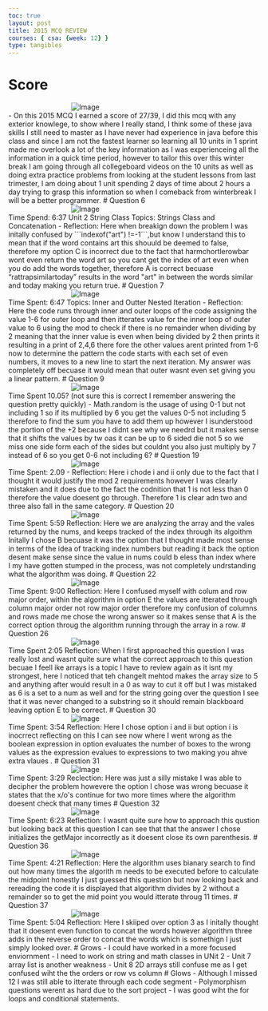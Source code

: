```yaml
---
toc: true
layout: post
title: 2015 MCQ REVIEW
courses: { csa: {week: 12} }
type: tangibles
---
```



# Score
<style>
.centered-image {
    display: block;
    margin: 0 auto;
    max-width: 50%; /* Optional: Adjust the maximum width as needed */
}
</style >
<img src="{{site.baseurl}}/images/score2015.png" alt="Image" class="centered-image">

-  On this 2015 MCQ I earned a score of 27/39, I did this mcq with any exterior knowlege, to show where I really stand, I think some of these java skills I still need to master as I have never had experience in java before this class and since I am not the fastest learner so learning all 10 units in 1 sprint made me overlook a lot of the key information as I was experienceing all the information in a quick time period, however to tailor this over this winter break I am going through all collegeboard videos on the 10 units as well as doing extra practice problems from looking at the student lessons from last trimester, I am doing about 1 unit spending 2 days of time about 2 hours a day trying to grasp this information so when I comeback from winterbreak I will be a better programmer.


# Question 6 

<style>
.centered-image {
    display: block;
    margin: 0 auto;
    max-width: 50%; /* Optional: Adjust the maximum width as needed */
}
</style >
<img src="{{site.baseurl}}/images/2015q6.png" alt="Image" class="centered-image">

Time Spend: 6:37
Unit 2  String Class

Topics: Strings Class and Concatenation 

- Reflection: Here when breakign down the problem I was initally confused by 
```indexof("art") !=-1```,but know I understand this to mean that if the word contains art this shouuld be deemed to false, therefore my option C is incorrect due to the fact that harmchortlerowbar wont even return the word art so you cant get the index of art even when you do add the words together, therefore A is correct becuase “rattrapsimilartoday” results in the word "art" in between the words similar and today making you return true.


# Question 7

<style>
.centered-image {
    display: block;
    margin: 0 auto;
    max-width: 50%; /* Optional: Adjust the maximum width as needed */
}
</style >
<img src="{{site.baseurl}}/images/2015q7.png" alt="Image" class="centered-image">

Time Spent: 6:47

Topics: Inner and Outter Nested Iteration
 
- Reflection: Here the code runs through inner and outer loops of the code assigning the value 1-6 for outer loop and then itterates value for the inner loop of outer value to 6 using the mod to check if there is no remainder when dividing by 2 meaning that the inner value is even when being divided by 2 then prints it resulting in a print of 2,4,6 there fore the other values arent printed from 1-6 now to determine the pattern the code starts with each set of even numbers, it moves to a new line to start the next iteration. My answer was completely off becuase it would mean that outer wasnt even set giving you a linear pattern. 


# Question 9

<style>
.centered-image {
    display: block;
    margin: 0 auto;
    max-width: 50%; /* Optional: Adjust the maximum width as needed */
}
</style >
<img src="{{site.baseurl}}/images/2015q9.png" alt="Image" class="centered-image">


Time Spent 10.05? (not sure this is correct I remember answering the question pretty quickly)

- Math.random is the usage of using 0-1 but not including 1 so if its multiplied by 6 you get the values 0-5 not including 5 therefore to find the sum you have to add them up however I isunderstood the portion of the +2 because I didnt see why we needrd but it makes sense that it shifts the values by tw oas it can be up to 6 sided die not 5 so we miss one side form each of the sides but couldnt you also just multiply by 7 instead of 6 so you get 0-6 not including 6?


# Question 19

<style>
.centered-image {
    display: block;
    margin: 0 auto;
    max-width: 50%; /* Optional: Adjust the maximum width as needed */
}
</style >
<img src="{{site.baseurl}}/images/2015q19.png" alt="Image" class="centered-image">

Time Spent: 2.09
- Reflection: Here i chode i and ii only due to the fact that I thought it would justify the mod 2 requirements however I was clearly mistaken and it does due to the fact the codnition that 1 is not less than 0 therefore the value doesent go through. Therefore 1 is clear adn two and three also fall in the same category.


# Question 20

<style>
.centered-image {
    display: block;
    margin: 0 auto;
    max-width: 50%; /* Optional: Adjust the maximum width as needed */
}
</style >
<img src="{{site.baseurl}}/images/2015q20.png" alt="Image" class="centered-image">

Time Spent: 5:59
Reflection: Here we are analyzing the array and the vales returned by the nums, and keeps tracked of the index through its algoithm Initally I chose B becuase it was the option that I thought made most sense in terms of the idea of tracking index numbers but reading it back the option desent make sense since the value in nums could b eless than index where I my have gotten stumped in the process, was not completely undrstanding what the algorithm was doing.



# Question 22

<style>
.centered-image {
    display: block;
    margin: 0 auto;
    max-width: 50%; /* Optional: Adjust the maximum width as needed */
}
</style >
<img src="{{site.baseurl}}/images/2015q22.png" alt="Image" class="centered-image">
Time Spent: 9:00
Reflection: Here I confused myself with colum and row major order, within the algorithm in option E the values are itterated through column major order not row major order therefore my confusion of columns and rows made me chose the wrong answer so it makes sense that A is the correct option throug the algorithm running through the array in a row. 



# Question 26

<style>
.centered-image {
    display: block;
    margin: 0 auto;
    max-width: 50%; /* Optional: Adjust the maximum width as needed */
}
</style >
<img src="{{site.baseurl}}/images/2015q26.png" alt="Image" class="centered-image">
Time Spent 2:05
Reflection: When I first approached this question I was really lost and wasnt quite sure what the correct approach to this question becuae I feell ike arrays is a topic I have to review again as it isnt my strongest, here I noticed that teh changeIt mehtod makes the array size to 5 and anything after would result in a 0 as way to cut it off but I was mistaked as 6 is a set to a num as well and for the string going over the question I see that it was never changed to a substring so it should remain blackboard leaving option E to be correct.



# Question 30

<style>
.centered-image {
    display: block;
    margin: 0 auto;
    max-width: 50%; /* Optional: Adjust the maximum width as needed */
}
</style >
<img src="{{site.baseurl}}/images/2015q30.png" alt="Image" class="centered-image">
Time Spent: 3:54
Reflection: Here I chose option i and ii but option i is inocrrect reflecting on this I can see now where I went wrong as the boolean expression in option evaluates the number of boxes to the wrong values as the expression evalues to expressions to two making you ahve extra vlaues . 


# Question 31

<style>
.centered-image {
    display: block;
    margin: 0 auto;
    max-width: 50%; /* Optional: Adjust the maximum width as needed */
}
</style >
<img src="{{site.baseurl}}/images/2015q31.png" alt="Image" class="centered-image">
Time Spent: 3:29
Reclection: Here was just a silly mistake I was able to decipher the problem howevere the option I chose was wrong becuase it states that the x/o's continue for two more times where the algorithm doesent check that many times



# Question 32

<style>
.centered-image {
    display: block;
    margin: 0 auto;
    max-width: 50%; /* Optional: Adjust the maximum width as needed */
}
</style >
<img src="{{site.baseurl}}/images/2015q32.png" alt="Image" class="centered-image">
Time Spent: 6:23
Reflection: I wasnt quite sure how to approach this qustion but looking back at this question I can see that that the answer I chose initializes the getMajor incorrectly as it doesent close its own parenthesis.




# Question 36

<style>
.centered-image {
    display: block;
    margin: 0 auto;
    max-width: 50%; /* Optional: Adjust the maximum width as needed */
}
</style >
<img src="{{site.baseurl}}/images/2015q36.png" alt="Image" class="centered-image">
Time Spent: 4:21
Reflection: Here the algorithm uses bianary search to find out how many times the algorith m needs to be executed before to calculate the midpoint honestly I just guessed this question but now looking back and rereading the code it is displayed that algorithm divides by 2 without a remainder so to get the mid point you would itterate throug 11 times. 


# Question 37

<style>
.centered-image {
    display: block;
    margin: 0 auto;
    max-width: 50%; /* Optional: Adjust the maximum width as needed */
}
</style >
<img src="{{site.baseurl}}/images/2015q36.png" alt="Image" class="centered-image">
Time Spent: 5:04
Reflection: Here I skiiped over option 3 as I initally thought that it doesent even function to concat the words however algorithm three adds in the reverse order to concat the words which is somethign I just simply looked over. 

# Grows 
- I could have worked in a more focused enviornment
- I need to work on string and math classes in UNit 2 
- Unit 7 array list is another weakness 
- Unit 8 2D arrays still confuse me as I get confused wiht the the orders or row vs column 

# Glows 
- Although I missed 12 I was still able to itterate through each code segment
- Polymorphism questions werent as hard due to the sort project 
- I was good wiht the for loops and conditional statements. 
